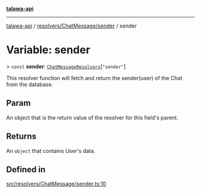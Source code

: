 [**talawa-api**](../../../../README.md)

***

[talawa-api](../../../../modules.md) / [resolvers/ChatMessage/sender](../README.md) / sender

# Variable: sender

\> `const` **sender**: [`ChatMessageResolvers`](../../../../types/generatedGraphQLTypes/type-aliases/ChatMessageResolvers.md)\[`"sender"`\]

This resolver function will fetch and return the sender(user) of the Chat from the database.

## Param

An object that is the return value of the resolver for this field's parent.

## Returns

An `object` that contains User's data.

## Defined in

[src/resolvers/ChatMessage/sender.ts:10](https://github.com/PalisadoesFoundation/talawa-api/blob/039b0f127fb8caa46d57186ab4b3bb27fe150903/src/resolvers/ChatMessage/sender.ts#L10)
